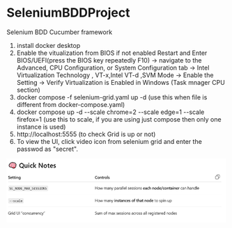 # SeleniumBDDProject
Selenium BDD Cucumber framework

[//]: # (Docker Setup)
1. install docker desktop
2. Enable the vitualization from BIOS if not enabled
   Restart and Enter BIOS/UEFI(press the BIOS key repeatedly F10) -> navigate to the Advanced, CPU Configuration, or System Configuration tab ->
   Intel Virtualization Technology , VT-x,Intel VT-d ,SVM Mode -> Enable the Setting ->  Verify Virtualization is Enabled in Windows (Task mnager CPU section)
3. docker compose -f selenium-grid.yaml up -d (use this when file is different from docker-compose.yaml)
4. docker compose up -d --scale chrome=2 --scale edge=1 --scale firefox=1  (use this to scale, if you are using just compose then only one instance is used)
5. http://localhost:5555 (to check Grid is up or not)
6. To view the UI, click video icon from selenium grid and enter the passwod as "secret".


![img.png](utility/img.png)